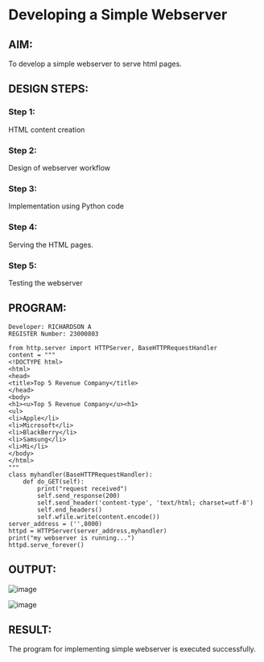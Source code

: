 # Developing a Simple Webserver
## AIM:
To develop a simple webserver to serve html pages.

## DESIGN STEPS:
### Step 1: 
HTML content creation
### Step 2:
Design of webserver workflow
### Step 3:
Implementation using Python code
### Step 4:
Serving the HTML pages.
### Step 5:
Testing the webserver

## PROGRAM:
```
Developer: RICHARDSON A
REGISTER Number: 23000803

from http.server import HTTPServer, BaseHTTPRequestHandler
content = """
<!DOCTYPE html>
<html>
<head>
<title>Top 5 Revenue Company</title>
</head>
<body>
<h1><u>Top 5 Revenue Company</u><h1>
<ul>
<li>Apple</li>
<li>Microsoft</li>
<li>BlackBerry</li>
<li>Samsung</li>
<li>Mi</li>
</body>
</html>
"""
class myhandler(BaseHTTPRequestHandler):
    def do_GET(self):
        print("request received")
        self.send_response(200)
        self.send_header('content-type', 'text/html; charset=utf-8')
        self.end_headers()
        self.wfile.write(content.encode())
server_address = ('',8000)
httpd = HTTPServer(server_address,myhandler)
print("my webserver is running...")
httpd.serve_forever()

```


## OUTPUT:

![image](https://github.com/Richard01072002/simplewebserver/assets/141472248/cb4a9ec1-b0bc-416d-8332-41669f683fa3)


![image](https://github.com/Richard01072002/simplewebserver/assets/141472248/4142cea8-6fb9-49d9-ba59-341ff04fdde0)


## RESULT:
The program for implementing simple webserver is executed successfully.
